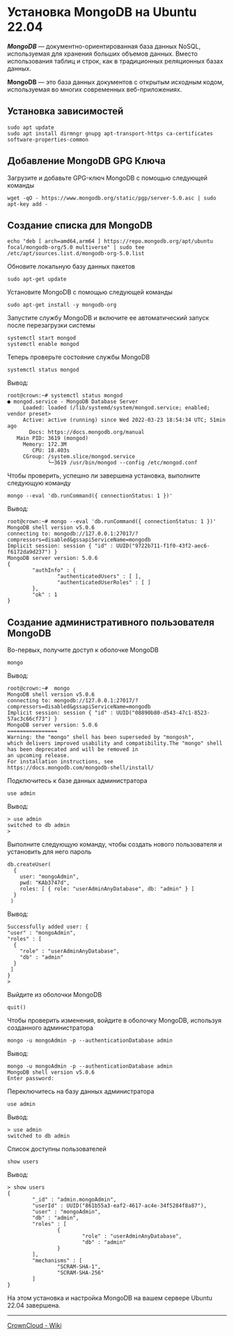# Установка MongoDB на Ubuntu 22.04

***MongoDB*** — документно-ориентированная база данных NoSQL, используемая 
для хранения больших объемов данных. Вместо использования таблиц и строк, как в традиционных реляционных базах данных.

**MongoDB** — это база данных документов с открытым исходным кодом, используемая во
многих современных веб-приложениях.

## Установка зависимостей

```
sudo apt update
sudo apt install dirmngr gnupg apt-transport-https ca-certificates software-properties-common
```

## Добавление MongoDB GPG Ключа
Загрузите и добавьте GPG-ключ MongoDB с помощью следующей команды
```
wget -qO - https://www.mongodb.org/static/pgp/server-5.0.asc | sudo apt-key add -
```

## Создание списка для MongoDB

```
echo "deb [ arch=amd64,arm64 ] https://repo.mongodb.org/apt/ubuntu focal/mongodb-org/5.0 multiverse" | sudo tee /etc/apt/sources.list.d/mongodb-org-5.0.list
```

Обновите локальную базу данных пакетов
```
sudo apt-get update
```
Установите MongoDB с помощью следующей команды
```
sudo apt-get install -y mongodb-org
```
Запустите службу MongoDB и включите ее автоматический запуск после перезагрузки системы
```
systemctl start mongod
systemctl enable mongod
```

Теперь проверьте состояние службы MongoDB
```
systemctl status mongod
```
Вывод:
```
root@crown:~# systemctl status mongod
● mongod.service - MongoDB Database Server
     Loaded: loaded (/lib/systemd/system/mongod.service; enabled; vendor preset>
     Active: active (running) since Wed 2022-03-23 18:54:34 UTC; 51min ago
       Docs: https://docs.mongodb.org/manual
   Main PID: 3619 (mongod)
     Memory: 172.3M
        CPU: 18.403s
     CGroup: /system.slice/mongod.service
             └─3619 /usr/bin/mongod --config /etc/mongod.conf
```

Чтобы проверить, успешно ли завершена установка, выполните следующую команду
```
mongo --eval 'db.runCommand({ connectionStatus: 1 })'
```
Вывод:
```
root@crown:~# mongo --eval 'db.runCommand({ connectionStatus: 1 })'
MongoDB shell version v5.0.6
connecting to: mongodb://127.0.0.1:27017/?compressors=disabled&gssapiServiceName=mongodb
Implicit session: session { "id" : UUID("9722b711-f1f0-43f2-aec6-f6172da9d237") }
MongoDB server version: 5.0.6
{
        "authInfo" : {
                "authenticatedUsers" : [ ],
                "authenticatedUserRoles" : [ ]
        },
        "ok" : 1
}
```

## Создание административного пользователя MongoDB
Во-первых, получите доступ к оболочке MongoDB
```
mongo
```
Вывод:
```
root@crown:~#  mongo
MongoDB shell version v5.0.6
connecting to: mongodb://127.0.0.1:27017/?compressors=disabled&gssapiServiceName=mongodb
Implicit session: session { "id" : UUID("08890b80-d543-47c1-8523-57ac3c66cf73") }
MongoDB server version: 5.0.6
================
Warning: the "mongo" shell has been superseded by "mongosh",
which delivers improved usability and compatibility.The "mongo" shell has been deprecated and will be removed in
an upcoming release.
For installation instructions, see
https://docs.mongodb.com/mongodb-shell/install/
```
Подключитесь к базе данных администратора
```
use admin
```
Вывод:
```
> use admin
switched to db admin
> 
```
Выполните следующую команду, чтобы создать нового пользователя и установить для него пароль
```
db.createUser(
  {
    user: "mongoAdmin",
    pwd: "KAb3747d",
    roles: [ { role: "userAdminAnyDatabase", db: "admin" } ]
  }
 )
```
Вывод:
```
Successfully added user: {
"user" : "mongoAdmin",
"roles" : [
  {
    "role" : "userAdminAnyDatabase",
    "db" : "admin"
  }
 ]
}
> 
```

Выйдите из оболочки MongoDB
```
quit()
```
Чтобы проверить изменения, войдите в оболочку MongoDB, используя созданного 
администратора
```
mongo -u mongoAdmin -p --authenticationDatabase admin
```
Вывод:
```
mongo -u mongoAdmin -p --authenticationDatabase admin
MongoDB shell version v5.0.6
Enter password:
```
Переключитесь на базу данных администратора
```commandline
use admin
```
Вывод:
```commandline
> use admin
switched to db admin
```
Список доступны пользователей
```commandline
show users
```
Вывод:
```commandline
> show users
{
        "_id" : "admin.mongoAdmin",
        "userId" : UUID("861b55a3-eaf2-4617-ac4e-34f5284f8a87"),
        "user" : "mongoAdmin",
        "db" : "admin",
        "roles" : [
                {
                        "role" : "userAdminAnyDatabase",
                        "db" : "admin"
                }
        ],
        "mechanisms" : [
                "SCRAM-SHA-1",
                "SCRAM-SHA-256"
        ]
}
```
На этом установка и настройка MongoDB на вашем сервере Ubuntu 22.04 завершена.

----
[CrownCloud - Wiki](https://wiki.crowncloud.net/?How_to_Install_Latest_MongoDB_on_Ubuntu_22_04)